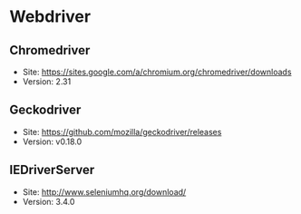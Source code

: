 # Webdriver

## Chromedriver
* Site: https://sites.google.com/a/chromium.org/chromedriver/downloads
* Version: 2.31

## Geckodriver
* Site: https://github.com/mozilla/geckodriver/releases
* Version: v0.18.0

## IEDriverServer
* Site: http://www.seleniumhq.org/download/
* Version: 3.4.0